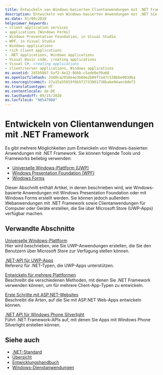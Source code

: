 ```yaml
---
title: Entwickeln von Windows-basierten Clientanwendungen mit .NET Framework
description: Entwickeln von Windows-basierten Anwendungen mit .NET Sie können die Universelle Windows-Plattform (UWP), Windows Presentation Foundation (WPF) oder Windows Forms verwenden.
ms.date: 01/09/2018
helpviewer_keywords:
- client application services
- applications [Windows Forms]
- Windows Presentation Foundation, in Visual Studio
- WPF, in Visual Studio
- Windows applications
- rich client applications
- .NET applications, Windows applications
- Visual Basic code, creating applications
- Visual C#, creating applications
- client/server applications, Windows applications
ms.assetid: 2dfb50b7-5af2-4e12-9bbb-c5ade0e39a68
ms.openlocfilehash: 33d0ca2918e4e3b00e2b09f7a47c538bbe903dba
ms.sourcegitcommit: 27a15a55019f6b5f2733961738babe94aec0def3
ms.translationtype: HT
ms.contentlocale: de-DE
ms.lasthandoff: 09/15/2020
ms.locfileid: "90547908"
---
```

# <a name="develop-client-applications-with-net-framework"></a>Entwickeln von Clientanwendungen mit .NET Framework

Es gibt mehrere Möglichkeiten zum Entwickeln von Windows-basierten Anwendungen mit .NET Framework. Sie können folgende Tools und Frameworks beliebig verwenden:

- [Universelle Windows-Plattform (UWP)](/windows/uwp/)
- [Windows Presentation Foundation (WPF)](/dotnet/desktop/wpf/)
- [Windows Forms](/dotnet/desktop/winforms/)

Dieser Abschnitt enthält Artikel, in denen beschrieben wird, wie Windows-basierte Anwendungen mit Windows Presentation Foundation oder mit Windows Forms erstellt werden. Sie können jedoch außerdem Webanwendungen mit .NET Framework sowie Clientanwendungen für Computer oder Geräte erstellen, die Sie über Microsoft Store (UWP-Apps) verfügbar machen.

## <a name="related-sections"></a>Verwandte Abschnitte

[Universelle Windows-Plattform](/windows/uwp/)\
Hier wird beschrieben, wie Sie UWP-Anwendungen erstellen, die Sie den Benutzern über Microsoft Store zur Verfügung stellen können.

[.NET-API für UWP-Apps](../../api/index.md?view=dotnet-uwp-10.0)\
Referenz für .NET-Typen, die UWP-Apps unterstützen.
  
[Entwickeln für mehrere Plattformen](../standard/cross-platform/index.md)\
Beschreibt die verschiedenen Methoden, mit denen Sie .NET Framework verwenden können, um für mehrere Client-App-Typen zu entwickeln.

[Erste Schritte mit ASP.NET-Websites](https://dotnet.microsoft.com/apps/aspnet/web-apps)\
Beschreibt die Arten, auf die Sie mit ASP.NET Web-Apps entwickeln können.

[.NET API für Windows Phone Silverlight](/previous-versions/windows/apps/jj207211\(v=vs.105\))\
Führt .NET Framework-APIs auf, mit denen Sie Apps mit Windows Phone Silverlight erstellen können.

## <a name="see-also"></a>Siehe auch

- [.NET-Standard](../standard/net-standard.md)
- [Übersicht](./get-started/overview.md)
- [Entwicklungshandbuch](./development-guide.md)
- [Windows-Dienstanwendungen](./windows-services/index.md)
